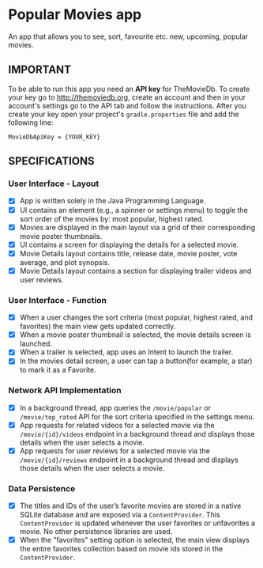 # Popular Movies app
An app that allows you to see, sort, favourite etc. new, upcoming, popular movies.

## IMPORTANT
To be able to run this app you need an **API key** for TheMovieDb. To create your key go to
 http://themoviedb.org, create an account and then in your account's settings go to the API tab
 and follow the instructions. 
 After you create your key open your project's `gradle.properties` file 
 and add the following line:

 `MovieDbApiKey = {YOUR_KEY}`

## SPECIFICATIONS
### User Interface - Layout
 - [x] App is written solely in the Java Programming Language.
 - [x] UI contains an element (e.g., a spinner or settings menu) to toggle the sort order of the 
 movies by: most popular, highest rated.
 - [x] Movies are displayed in the main layout via a grid of their corresponding movie poster thumbnails.
 - [x] UI contains a screen for displaying the details for a selected movie.
 - [x] Movie Details layout contains title, release date, movie poster, vote average, and plot synopsis.
 - [x] Movie Details layout contains a section for displaying trailer videos and user reviews.

### User Interface - Function
 - [x] When a user changes the sort criteria (most popular, highest rated, and favorites) the main 
 view gets updated correctly.
 - [x] When a movie poster thumbnail is selected, the movie details screen is launched.
 - [x] When a trailer is selected, app uses an Intent to launch the trailer.
 - [x] In the movies detail screen, a user can tap a button(for example, a star) to mark it as a 
 Favorite.
 
### Network API Implementation
 - [x] In a background thread, app queries the `/movie/popular` or `/movie/top_rated` API for the sort 
 criteria specified in the settings menu.
 - [x] App requests for related videos for a selected movie via the `/movie/{id}/videos` endpoint 
 in a background thread and displays those details when the user selects a movie.
 - [x] App requests for user reviews for a selected movie via the `/movie/{id}/reviews` endpoint 
 in a background thread and displays those details when the user selects a movie.
 
### Data Persistence
 - [x] The titles and IDs of the user’s favorite movies are stored in a native SQLite database and 
 are exposed via a `ContentProvider`. This `ContentProvider` is updated whenever the user favorites 
 or unfavorites a movie. No other persistence libraries are used.
 - [x] When the "favorites" setting option is selected, the main view displays the entire favorites 
 collection based on movie ids stored in the `ContentProvider`.